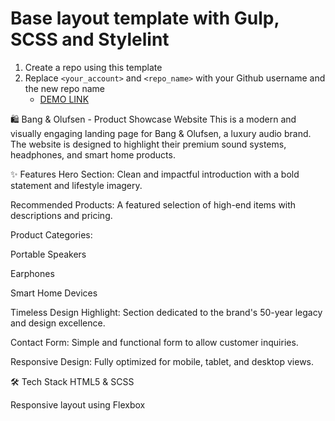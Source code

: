 # Base layout template with Gulp, SCSS and Stylelint
1. Create a repo using this template
1. Replace `<your_account>` and `<repo_name>` with your Github username and the new repo name
    - [DEMO LINK](https://<your_account>.github.io/<repo_name>/)

🛍️ Bang & Olufsen - Product Showcase Website
This is a modern and visually engaging landing page for Bang & Olufsen, a luxury audio brand. The website is designed to highlight their premium sound systems, headphones, and smart home products.

✨ Features
Hero Section: Clean and impactful introduction with a bold statement and lifestyle imagery.

Recommended Products: A featured selection of high-end items with descriptions and pricing.

Product Categories:

Portable Speakers

Earphones

Smart Home Devices

Timeless Design Highlight: Section dedicated to the brand's 50-year legacy and design excellence.

Contact Form: Simple and functional form to allow customer inquiries.

Responsive Design: Fully optimized for mobile, tablet, and desktop views.

🛠️ Tech Stack
HTML5 & SCSS

Responsive layout using Flexbox
